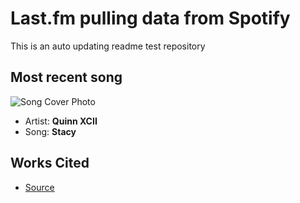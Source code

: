 # Last.fm pulling data from Spotify

This is an auto updating readme test repository

## Most recent song

![Song Cover Photo](https://lastfm.freetls.fastly.net/i/u/174s/dce14c9a84ec2a59c84996ae9c958910.jpg)

- Artist: **Quinn XCII**
- Song: **Stacy**

## Works Cited

- [Source](https://dev.to/gargakshit/how-i-added-my-spotify-statistics-to-my-github-readme-4jdd)

